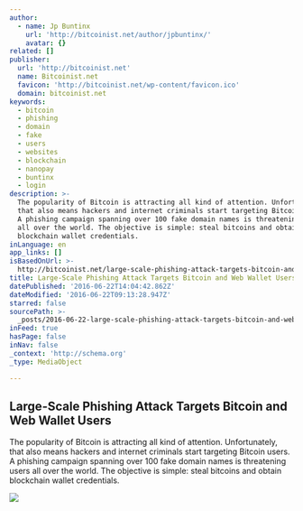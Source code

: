 ```yaml
---
author:
  - name: Jp Buntinx
    url: 'http://bitcoinist.net/author/jpbuntinx/'
    avatar: {}
related: []
publisher:
  url: 'http://bitcoinist.net'
  name: Bitcoinist.net
  favicon: 'http://bitcoinist.net/wp-content/favicon.ico'
  domain: bitcoinist.net
keywords:
  - bitcoin
  - phishing
  - domain
  - fake
  - users
  - websites
  - blockchain
  - nanopay
  - buntinx
  - login
description: >-
  The popularity of Bitcoin is attracting all kind of attention. Unfortunately,
  that also means hackers and internet criminals start targeting Bitcoin users.
  A phishing campaign spanning over 100 fake domain names is threatening users
  all over the world. The objective is simple: steal bitcoins and obtain
  blockchain wallet credentials.
inLanguage: en
app_links: []
isBasedOnUrl: >-
  http://bitcoinist.net/large-scale-phishing-attack-targets-bitcoin-and-web-wallet-users/
title: Large-Scale Phishing Attack Targets Bitcoin and Web Wallet Users
datePublished: '2016-06-22T14:04:42.862Z'
dateModified: '2016-06-22T09:13:28.947Z'
starred: false
sourcePath: >-
  _posts/2016-06-22-large-scale-phishing-attack-targets-bitcoin-and-web-wallet-u.md
inFeed: true
hasPage: false
inNav: false
_context: 'http://schema.org'
_type: MediaObject

---
```

<article style=""><h1>Large-Scale Phishing Attack Targets Bitcoin and Web Wallet Users</h1><p>The popularity of Bitcoin is attracting all kind of attention. Unfortunately, that also means hackers and internet criminals start targeting Bitcoin users. A phishing campaign spanning over 100 fake domain names is threatening users all over the world. The objective is simple: steal bitcoins and obtain blockchain wallet credentials.</p><img src="http://bitcoinist.net/wp-content/uploads/2016/06/shutterstock_336547880.jpg" /></article>